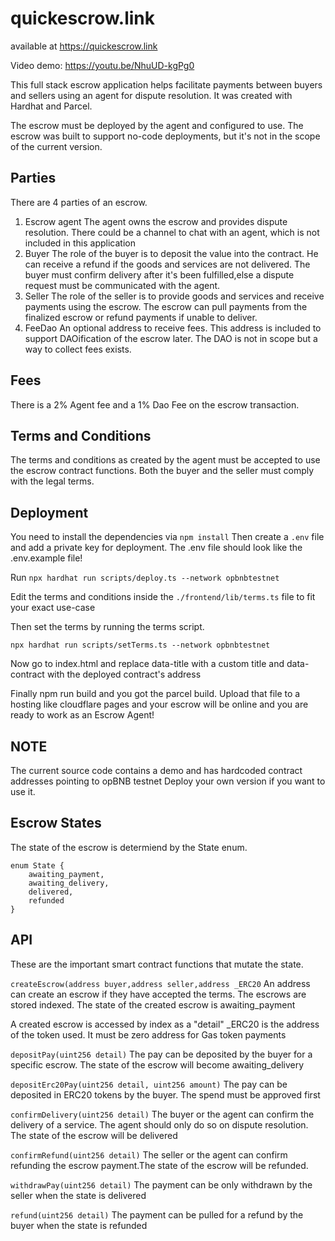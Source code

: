 # quickescrow.link
available at https://quickescrow.link

Video demo:
https://youtu.be/NhuUD-kgPg0

This full stack escrow application helps facilitate payments between buyers and sellers using an agent for dispute resolution.
It was created with Hardhat and Parcel.

The escrow must be deployed by the agent and configured to use.
The escrow was built to support no-code deployments, but it's not in the scope of the current version.

## Parties

There are 4 parties of an escrow.
1. Escrow agent
  The agent owns the escrow and provides dispute resolution. There could be a channel to chat with an agent, which is not included in this application
2. Buyer
   The role of the buyer is to deposit the value into the contract. He can receive a refund if the goods and services are not delivered. The buyer must confirm delivery after it's been fulfilled,else a dispute request must be communicated with the agent.
3. Seller
   The role of the seller is to provide goods and services and receive payments using the escrow. The escrow can pull payments from the finalized escrow or refund payments if unable to deliver.
4. FeeDao 
   An optional address to receive fees. This address is included to support DAOification of the escrow later. The DAO is not in scope but a way to collect fees exists.

## Fees
There is a 2% Agent fee and a 1% Dao Fee on the escrow transaction.

## Terms and Conditions
The terms and conditions as created by the agent must be accepted to use the escrow contract functions. Both the buyer and the seller must comply with the legal terms.

## Deployment

You need to install the dependencies via `npm install`
Then create a `.env` file and add a private key for deployment. The .env file should look like the .env.example file!

Run `npx hardhat run scripts/deploy.ts --network opbnbtestnet`

Edit the terms and conditions inside the `./frontend/lib/terms.ts` file to fit your exact use-case

Then set the terms by running the terms script.

`npx hardhat run scripts/setTerms.ts --network opbnbtestnet`

Now go to index.html and replace  data-title with a custom title and data-contract with the deployed contract's address

Finally npm run build and you got the parcel build. Upload that file to a hosting like cloudflare pages and your escrow will be online and you are ready to work as an Escrow Agent!

## NOTE
The current source code contains a demo and has hardcoded contract addresses pointing to opBNB testnet
Deploy your own version if you want to use it.

## Escrow States

The state of the escrow is determiend by the State enum.
```
enum State {
    awaiting_payment,
    awaiting_delivery,
    delivered,
    refunded
}
```

## API

These are the important smart contract functions that mutate the state.

`createEscrow(address buyer,address seller,address _ERC20`
An address can create an escrow if they have accepted the terms.
The escrows are stored indexed. The state of the created escrow is awaiting_payment

A created escrow is accessed by index as a "detail"
_ERC20 is the address of the token used. It must be zero address for Gas token payments

`depositPay(uint256 detail)`
The pay can be deposited by the buyer for a specific escrow. The state of the escrow will become awaiting_delivery


`depositErc20Pay(uint256 detail, uint256 amount)`
The pay  can be deposited in ERC20 tokens by the buyer. The spend must be approved first

`confirmDelivery(uint256 detail)`
The buyer or the agent can confirm the delivery of a service. The agent should only do so on dispute resolution. The state of the escrow will be  delivered

`confirmRefund(uint256 detail)`
The seller or the agent can confirm refunding the escrow payment.The state of the escrow will be refunded.

`withdrawPay(uint256 detail)`
The payment can be only withdrawn by the seller when the state is delivered

`refund(uint256 detail)`
The payment can be pulled for a refund by the buyer when the state is refunded

